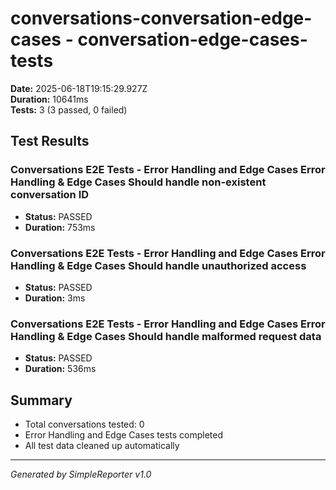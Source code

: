 # conversations-conversation-edge-cases - conversation-edge-cases-tests

**Date:** 2025-06-18T19:15:29.927Z  
**Duration:** 10641ms  
**Tests:** 3 (3 passed, 0 failed)

## Test Results


### Conversations E2E Tests - Error Handling and Edge Cases Error Handling & Edge Cases Should handle non-existent conversation ID
- **Status:** PASSED
- **Duration:** 753ms



### Conversations E2E Tests - Error Handling and Edge Cases Error Handling & Edge Cases Should handle unauthorized access
- **Status:** PASSED
- **Duration:** 3ms



### Conversations E2E Tests - Error Handling and Edge Cases Error Handling & Edge Cases Should handle malformed request data
- **Status:** PASSED
- **Duration:** 536ms



## Summary

- Total conversations tested: 0
- Error Handling and Edge Cases tests completed
- All test data cleaned up automatically

---
*Generated by SimpleReporter v1.0*

